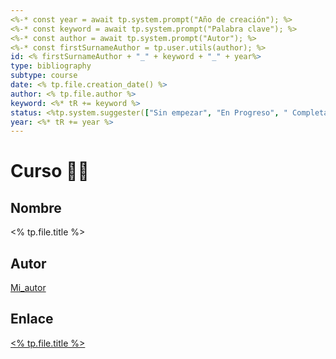 ```yaml
---
<%-* const year = await tp.system.prompt("Año de creación"); %>
<%-* const keyword = await tp.system.prompt("Palabra clave"); %>
<%-* const author = await tp.system.prompt("Autor"); %>
<%-* const firstSurnameAuthor = tp.user.utils(author); %>
id: <% firstSurnameAuthor + "_" + keyword + "_" + year%>
type: bibliography
subtype: course
date: <% tp.file.creation_date() %>
author: <% tp.file.author %>
keyword: <%* tR += keyword %>
status: <%tp.system.suggester(["Sin empezar", "En Progreso", " Completado"], ["Not Started", "In Progress", " Completed"])%>
year: <%* tR += year %>
---
```

# Curso 👩‍🏫
## Nombre
<% tp.file.title %>
## Autor
[Mi_autor](https://www.google.es)
## Enlace
[<% tp.file.title %>](https://www.google.es)
